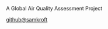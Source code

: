 A Global Air Quality Assessment Project

[github@samkroft](https://github.com/samkroft/global_air_quality_assessment)
